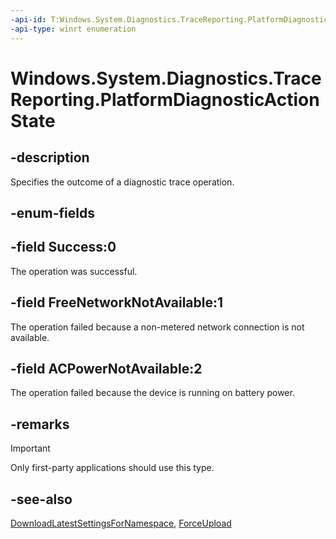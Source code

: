 ```yaml
---
-api-id: T:Windows.System.Diagnostics.TraceReporting.PlatformDiagnosticActionState
-api-type: winrt enumeration
---
```


<!-- Enumeration syntax.
public enum PlatformDiagnosticActionState : int {
	ACPowerNotAvailable = 2
	FreeNetworkNotAvailable = 1
	Success = 0
}
-->

# Windows.System.Diagnostics.TraceReporting.PlatformDiagnosticActionState

## -description
Specifies the outcome of a diagnostic trace operation.

## -enum-fields

## -field Success:0
The operation was successful.

## -field FreeNetworkNotAvailable:1
The operation failed because a non-metered network connection is not available.

## -field ACPowerNotAvailable:2
The operation failed because the device is running on battery power.

## -remarks
> [!IMPORTANT]
> Only first-party applications should use this type.

## -see-also
[DownloadLatestSettingsForNamespace](platformdiagnosticactions_downloadlatestsettingsfornamespace_2049837105.md),
[ForceUpload](platformdiagnosticactions_forceupload_1947368557.md)
